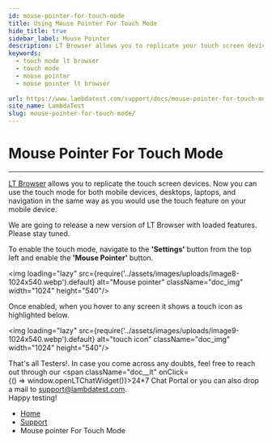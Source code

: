 ```yaml
---
id: mouse-pointer-for-touch-mode
title: Using Mouse Pointer For Touch Mode
hide_title: true
sidebar_label: Mouse Pointer
description: LT Browser allows you to replicate your touch screen devices. You can use the touch mode for mobile devices, desktops, laptops, and for navigation.
keywords:
  - touch mode lt browser
  - touch mode
  - mouse pointer
  - mouse pointer lt browser
 
url: https://www.lambdatest.com/support/docs/mouse-pointer-for-touch-mode/
site_name: LambdaTest
slug: mouse-pointer-for-touch-mode/
---
```


<script type="application/ld+json"
      dangerouslySetInnerHTML={{ __html: JSON.stringify({
       "@context": "https://schema.org",
        "@type": "BreadcrumbList",
        "itemListElement": [{
          "@type": "ListItem",
          "position": 1,
          "name": "LambdaTest",
          "item": "https://www.lambdatest.com"
        },{
          "@type": "ListItem",
          "position": 2,
          "name": "Support",
          "item": "https://www.lambdatest.com/support/docs/"
        },{
          "@type": "ListItem",
          "position": 3,
          "name": "Mouse pointer For Touch Mode",
          "item": "https://www.lambdatest.com/support/docs/mouse-pointer-for-touch-mode/"
        }]
      })
    }}
></script>

# Mouse Pointer For Touch Mode
* * *
[LT Browser](https://www.lambdatest.com/lt-browser/) allows you to replicate the touch screen devices. Now you can use the touch mode for both mobile devices, desktops, laptops, and navigation in the same way as you would use the touch feature on your mobile device. 

>
We are going to release a new version of LT Browser with loaded features. Please stay tuned.

<!-- To get started, you need to download the executable file from here. -->

<!-- <div className="download_btn mb-10">
<a href="https://downloads.lambdatest.com/lt-browser/LTBrowser.exe" onClick={() => window.sendAnalytics('lt-browser-downloaded')}>Download LT Browser For Windows</a>
</div>   

<div className="download_btn mb-10">
<a href="https://downloads.lambdatest.com/lt-browser/LTBrowser.dmg" onClick={() => window.sendAnalytics('lt-browser-downloaded')}>Download LT Browser For macOS</a>
</div>

<div className="download_btn mb-10">
<a href="https://downloads.lambdatest.com/lt-browser/LTBrowser.AppImage" onClick={() => window.sendAnalytics('lt-browser-downloaded')}>Download LT Browser For Linux</a>
</div> -->

To enable the touch mode, navigate to the **'Settings'** button from the top left and enable the **'Mouse Pointer'** button.

<img loading="lazy" src={require('../assets/images/uploads/image8-1024x540.webp').default} alt="Mouse pointer"  className="doc_img" width="1024" height="540"/>

Once enabled, when you hover to any screen it shows a touch icon as highlighted below.

<img loading="lazy" src={require('../assets/images/uploads/image9-1024x540.webp').default} alt="touch icon"  className="doc_img" width="1024" height="540"/>


>
That's all Testers!. In case you come across any doubts, feel free to reach out through our <span className="doc__lt" onClick={() => window.openLTChatWidget()}>24*7 Chat Portal</span> or you can also drop a mail to [support@lambdatest.com](mailto:support@lambdatest.com).<br />Happy testing!

<nav aria-label="breadcrumbs">
  <ul className="breadcrumbs">
    <li className="breadcrumbs__item">
      <a className="breadcrumbs__link" href="https://www.lambdatest.com">
        Home
      </a>
    </li>
    <li className="breadcrumbs__item">
      <a className="breadcrumbs__link" target="_self" href="/docs/">
        Support
      </a>
    </li>
    <li className="breadcrumbs__item breadcrumbs__item--active">
      <span className="breadcrumbs__link">
        Mouse pointer For Touch Mode
      </span>
    </li>
  </ul>
</nav>